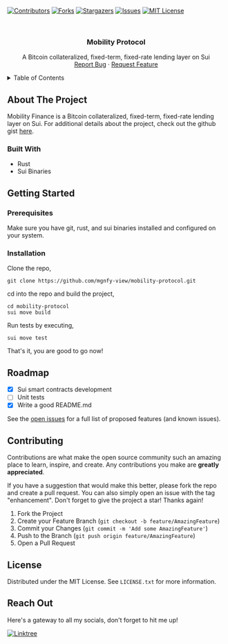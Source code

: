 <!-- PROJECT SHIELDS -->

[![Contributors][contributors-shield]][contributors-url]
[![Forks][forks-shield]][forks-url]
[![Stargazers][stars-shield]][stars-url]
[![Issues][issues-shield]][issues-url]
[![MIT License][license-shield]][license-url]

<!-- PROJECT LOGO -->
<br />
<div align="center">
  <h3 align="center">Mobility Protocol</h3>

  <p align="center">
    A Bitcoin collateralized, fixed-term, fixed-rate lending layer on Sui
    <br />
    <a href="https://github.com/mgnfy-view/mobility-protocol/issues/new?labels=bug&template=bug-report---.md">Report Bug</a>
    ·
    <a href="https://github.com/mgnfy-view/mobility-protocol/issues/new?labels=enhancement&template=feature-request---.md">Request Feature</a>
  </p>
</div>

<!-- TABLE OF CONTENTS -->
<details>
  <summary>Table of Contents</summary>
  <ol>
    <li>
      <a href="#about-the-project">About The Project</a>
      <ul>
        <li><a href="#built-with">Built With</a></li>
      </ul>
    </li>
    <li>
      <a href="#getting-started">Getting Started</a>
      <ul>
        <li><a href="#prerequisites">Prerequisites</a></li>
        <li><a href="#installation">Installation</a></li>
      </ul>
    </li>
    <li><a href="#roadmap">Roadmap</a></li>
    <li><a href="#contributing">Contributing</a></li>
    <li><a href="#license">License</a></li>
    <li><a href="#contact">Contact</a></li>
  </ol>
</details>

<!-- ABOUT THE PROJECT -->

## About The Project

Mobility Finance is a Bitcoin collateralized, fixed-term, fixed-rate lending layer on Sui. For additional details about the project, check out the github gist [here](https://gist.github.com/mgnfy-view/976e06ce2ae1aec3bef89b04ca68ab29).

### Built With

-   Rust
-   Sui Binaries

<!-- GETTING STARTED -->

## Getting Started

### Prerequisites

Make sure you have git, rust, and sui binaries installed and configured on your system.

### Installation

Clone the repo,

```shell
git clone https://github.com/mgnfy-view/mobility-protocol.git
```

cd into the repo and build the project,

```shell
cd mobility-protocol
sui move build
```

Run tests by executing,

```shell
sui move test
```

That's it, you are good to go now!

<!-- ROADMAP -->

## Roadmap

-   [x] Sui smart contracts development
-   [ ] Unit tests
-   [x] Write a good README.md

See the [open issues](https://github.com/mgnfy-view/mobility-protocol/issues) for a full list of proposed features (and known issues).

<!-- CONTRIBUTING -->

## Contributing

Contributions are what make the open source community such an amazing place to learn, inspire, and create. Any contributions you make are **greatly appreciated**.

If you have a suggestion that would make this better, please fork the repo and create a pull request. You can also simply open an issue with the tag "enhancement".
Don't forget to give the project a star! Thanks again!

1. Fork the Project
2. Create your Feature Branch (`git checkout -b feature/AmazingFeature`)
3. Commit your Changes (`git commit -m 'Add some AmazingFeature'`)
4. Push to the Branch (`git push origin feature/AmazingFeature`)
5. Open a Pull Request

<!-- LICENSE -->

## License

Distributed under the MIT License. See `LICENSE.txt` for more information.

<!-- CONTACT -->

## Reach Out

Here's a gateway to all my socials, don't forget to hit me up!

[![Linktree](https://img.shields.io/badge/linktree-1de9b6?style=for-the-badge&logo=linktree&logoColor=white)][linktree-url]

<!-- MARKDOWN LINKS & IMAGES -->
<!-- https://www.markdownguide.org/basic-syntax/#reference-style-links -->

[contributors-shield]: https://img.shields.io/github/contributors/mgnfy-view/mobility-protocol.svg?style=for-the-badge
[contributors-url]: https://github.com/mgnfy-view/mobility-protocol/graphs/contributors
[forks-shield]: https://img.shields.io/github/forks/mgnfy-view/mobility-protocol.svg?style=for-the-badge
[forks-url]: https://github.com/mgnfy-view/mobility-protocol/network/members
[stars-shield]: https://img.shields.io/github/stars/mgnfy-view/mobility-protocol.svg?style=for-the-badge
[stars-url]: https://github.com/mgnfy-view/mobility-protocol/stargazers
[issues-shield]: https://img.shields.io/github/issues/mgnfy-view/mobility-protocol.svg?style=for-the-badge
[issues-url]: https://github.com/mgnfy-view/mobility-protocol/issues
[license-shield]: https://img.shields.io/github/license/mgnfy-view/mobility-protocol.svg?style=for-the-badge
[license-url]: https://github.com/mgnfy-view/mobility-protocol/blob/main/LICENSE.txt
[linktree-url]: https://linktr.ee/mgnfy.view
